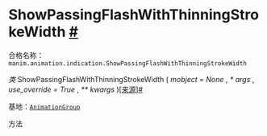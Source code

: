 # ShowPassingFlashWithThinningStrokeWidth [#](#showpassingflashwiththinningstrokewidth "此标题的固定链接")

合格名称：`manim.animation.indication.ShowPassingFlashWithThinningStrokeWidth`

_类_ ShowPassingFlashWithThinningStrokeWidth ( _mobject = None_ , _\* args_ , _use_override = True_ , _\*\* kwargs_ )[\[来源\]](../_modules/manim/animation/indication.html#ShowPassingFlashWithThinningStrokeWidth)[#](#manim.animation.indication.ShowPassingFlashWithThinningStrokeWidth "此定义的固定链接")

基地：[`AnimationGroup`](manim.animation.composition.AnimationGroup.html#manim.animation.composition.AnimationGroup "manim.animation.composition.AnimationGroup")

方法
